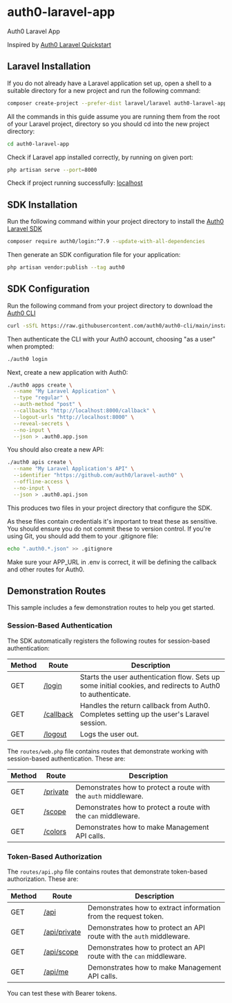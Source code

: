 # auth0-laravel-app
Auth0 Laravel App

Inspired by [Auth0 Laravel Quickstart](https://auth0.com/docs/quickstart/webapp/laravel/01-login#login-routes)

## Laravel Installation
If you do not already have a Laravel application set up, open a shell to a suitable directory for a new project and run the following command:
```bash
composer create-project --prefer-dist laravel/laravel auth0-laravel-app
```

All the commands in this guide assume you are running them from the root of your Laravel project, directory so you should cd into the new project directory:
```bash
cd auth0-laravel-app
```

Check if Laravel app installed correctly, by running on given port:
```bash
php artisan serve --port=8000
```

Check if project running successfully:
[localhost](http://127.0.0.1:8000)

## SDK Installation
Run the following command within your project directory to install the [Auth0 Laravel SDK](https://github.com/auth0/laravel-auth0)
```bash
composer require auth0/login:^7.9 --update-with-all-dependencies
```

Then generate an SDK configuration file for your application:
```bash
php artisan vendor:publish --tag auth0
```
## SDK Configuration
Run the following command from your project directory to download the [Auth0 CLI](https://github.com/auth0/auth0-cli)
```bash
curl -sSfL https://raw.githubusercontent.com/auth0/auth0-cli/main/install.sh | sh -s -- -b .
```

Then authenticate the CLI with your Auth0 account, choosing "as a user" when prompted:
```bash
./auth0 login
```

Next, create a new application with Auth0:
```bash
./auth0 apps create \
  --name "My Laravel Application" \
  --type "regular" \
  --auth-method "post" \
  --callbacks "http://localhost:8000/callback" \
  --logout-urls "http://localhost:8000" \
  --reveal-secrets \
  --no-input \
  --json > .auth0.app.json
```

You should also create a new API:
```bash
./auth0 apis create \
  --name "My Laravel Application's API" \
  --identifier "https://github.com/auth0/laravel-auth0" \
  --offline-access \
  --no-input \
  --json > .auth0.api.json
```

This produces two files in your project directory that configure the SDK.

As these files contain credentials it's important to treat these as sensitive. You should ensure you do not commit these to version control. If you're using Git, you should add them to your .gitignore file:
```bash
echo ".auth0.*.json" >> .gitignore
```

Make sure your APP_URL in .env is correct, it will be defining the callback and other routes for Auth0.

## Demonstration Routes

This sample includes a few demonstration routes to help you get started.

### Session-Based Authentication

The SDK automatically registers the following routes for session-based authentication:

| Method | Route                                        | Description                                                                                                |
| ------ | -------------------------------------------- | ---------------------------------------------------------------------------------------------------------- |
| GET    | [/login](https://localhost:8000/login)       | Starts the user authentication flow. Sets up some initial cookies, and redirects to Auth0 to authenticate. |
| GET    | [/callback](https://localhost:8000/callback) | Handles the return callback from Auth0. Completes setting up the user's Laravel session.                   |
| GET    | [/logout](https://localhost:8000/logout)     | Logs the user out.    

The `routes/web.php` file contains routes that demonstrate working with session-based authentication. These are:

| Method | Route                                      | Description                                                     |
| ------ | ------------------------------------------ | --------------------------------------------------------------- |
| GET    | [/private](https://localhost:8000/private) | Demonstrates how to protect a route with the `auth` middleware. |
| GET    | [/scope](https://localhost:8000/scope)     | Demonstrates how to protect a route with the `can` middleware.  |
| GET    | [/colors](https://localhost:8000/colors)   | Demonstrates how to make Management API calls.                  |

### Token-Based Authorization

The `routes/api.php` file contains routes that demonstrate token-based authorization. These are:

| Method | Route                                              | Description                                                          |
| ------ | -------------------------------------------------- | -------------------------------------------------------------------- |
| GET    | [/api](https://localhost:8000/api)                 | Demonstrates how to extract information from the request token.      |
| GET    | [/api/private](https://localhost:8000/api/private) | Demonstrates how to protect an API route with the `auth` middleware. |
| GET    | [/api/scope](https://localhost:8000/api/scope)     | Demonstrates how to protect an API route with the `can` middleware.  |
| GET    | [/api/me](https://localhost:8000/api/me)           | Demonstrates how to make Management API calls.                       |

You can test these with Bearer tokens.